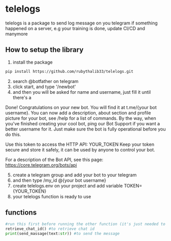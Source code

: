 # telelogs
telelogs is a package to send log message on you telegram if something happened on a server, e.g your training is done, update CI/CD and manymore

## How to setup the library
1. install the package
```bash
pip install https://github.com/rubythalib33/telelogs.git
```
2. search @botfather on telegram
3. click start, and type '/newbot'
4. and then you will be asked for name and username, just fill it until there's a 

Done! Congratulations on your new bot. You will find it at t.me/{your bot username}. You can now add a description, about section and profile picture for your bot, see /help for a list of commands. By the way, when you've finished creating your cool bot, ping our Bot Support if you want a better username for it. Just make sure the bot is fully operational before you do this.

Use this token to access the HTTP API:
YOUR_TOKEN
Keep your token secure and store it safely, it can be used by anyone to control your bot.

For a description of the Bot API, see this page: https://core.telegram.org/bots/api

5. create a telegram group and add your bot to your telegram
6. and then type /my_id @{your bot username}
7. create telelogs.env on your project and add variable TOKEN={YOUR_TOKEN}
8. your telelogs function is ready to use

## functions
```python
#run this first before running the other function (it's just needed to be run onetime in one project you don't have to do it again forever)
retrieve_chat_id() #to retrieve chat id
print(send_massage(text:str)) #to send the message
```